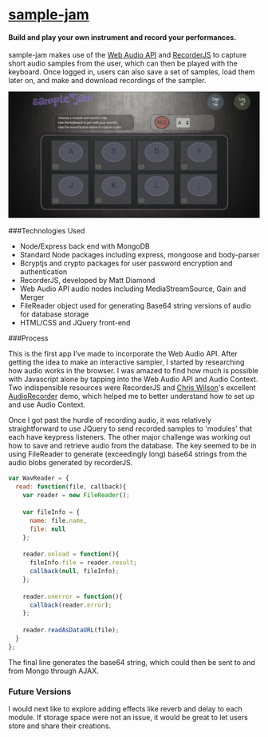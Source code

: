 # [sample-jam](https://enigmatic-beyond-90827.herokuapp.com/)
#### Build and play your own instrument and record your performances.

sample-jam makes use of the [Web Audio API](https://developer.mozilla.org/en-US/docs/Web/API/Web_Audio_API) and [RecorderJS](https://github.com/mattdiamond/Recorderjs) to capture short audio samples from the user, which can then be played with the keyboard.  Once logged in, users can also save a set of samples, load them later on, and make and download recordings of the sampler.   

![sample-jam screenshot](https://github.com/graigjanssen/sample-jam/blob/master/public/images/sample-jam.png?raw=true)

###Technologies Used
- Node/Express back end with MongoDB
- Standard Node packages including express, mongoose and body-parser
- Bcryptjs and crypto packages for user password encryption and authentication
- RecorderJS, developed by Matt Diamond
- Web Audio API audio nodes including MediaStreamSource, Gain and Merger
- FileReader object used for generating Base64 string versions of audio for database storage
- HTML/CSS and JQuery front-end

###Process

This is the first app I've made to incorporate the Web Audio API.  After getting the idea to make an interactive sampler, I started by researching how audio works in the browser.  I was amazed to find how much is possible with Javascript alone by tapping into the Web Audio API and Audio Context.  Two indispensible resources were RecorderJS and [Chris Wilson](https://github.com/cwilso)'s excellent [AudioRecorder](https://webaudiodemos.appspot.com/AudioRecorder/index.html) demo, which helped me to better understand how to set up and use Audio Context.

Once I got past the hurdle of recording audio, it was relatively straightforward to use JQuery to send recorded samples to 'modules' that each have keypress listeners.  The other major challenge was working out how to save and retrieve audio from the database.  The key seemed to be in using FileReader to generate (exceedingly long) base64 strings from the audio blobs generated by recorderJS.

```javascript
var WavReader = {
  read: function(file, callback){
    var reader = new FileReader();

    var fileInfo = {
      name: file.name,
      file: null
    };

    reader.onload = function(){
      fileInfo.file = reader.result;
      callback(null, fileInfo);
    };

    reader.onerror = function(){
      callback(reader.error);
    };

    reader.readAsDataURL(file);
  }
};
```
The final line generates the base64 string, which could then be sent to and from Mongo through AJAX.

### Future Versions

I would next like to explore adding effects like reverb and delay to each module.  If storage space were not an issue, it would be great to let users store and share their creations.
